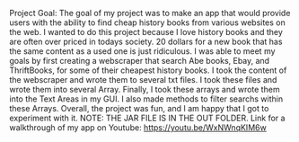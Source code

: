 Project Goal:
The goal of my project was to make an app that would provide users with the ability to find cheap history books from various websites on the web. I wanted to do this project because I love history books and they are often over 
priced in todays society. 20 dollars for a new book that has the same content as a used one is just ridiculous. I was able to meet my goals by first creating a webscraper that search Abe books, Ebay, and ThriftBooks, for some
of their cheapest history books. I took the content of the webscraper and wrote them to several txt files. I took these files and wrote them into several Array. Finally, I took these arrays and wrote them into the Text Areas
in my GUI. I also made methods to filter searchs within these Arrays. Overall, the project was fun, and I am happy that I got to experiment with it. NOTE: THE JAR FILE IS IN THE OUT FOLDER.
Link for a walkthrough of my app on Youtube: https://youtu.be/WxNWnqKIM6w

